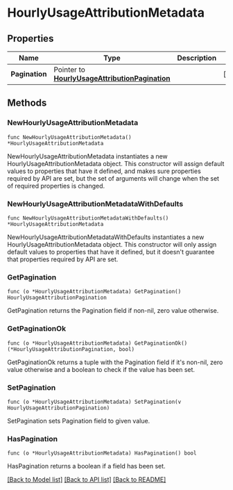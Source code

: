 # HourlyUsageAttributionMetadata

## Properties

| Name           | Type                                                                                   | Description | Notes      |
| -------------- | -------------------------------------------------------------------------------------- | ----------- | ---------- |
| **Pagination** | Pointer to [**HourlyUsageAttributionPagination**](HourlyUsageAttributionPagination.md) |             | [optional] |

## Methods

### NewHourlyUsageAttributionMetadata

`func NewHourlyUsageAttributionMetadata() *HourlyUsageAttributionMetadata`

NewHourlyUsageAttributionMetadata instantiates a new HourlyUsageAttributionMetadata object.
This constructor will assign default values to properties that have it defined,
and makes sure properties required by API are set, but the set of arguments
will change when the set of required properties is changed.

### NewHourlyUsageAttributionMetadataWithDefaults

`func NewHourlyUsageAttributionMetadataWithDefaults() *HourlyUsageAttributionMetadata`

NewHourlyUsageAttributionMetadataWithDefaults instantiates a new HourlyUsageAttributionMetadata object.
This constructor will only assign default values to properties that have it defined,
but it doesn't guarantee that properties required by API are set.

### GetPagination

`func (o *HourlyUsageAttributionMetadata) GetPagination() HourlyUsageAttributionPagination`

GetPagination returns the Pagination field if non-nil, zero value otherwise.

### GetPaginationOk

`func (o *HourlyUsageAttributionMetadata) GetPaginationOk() (*HourlyUsageAttributionPagination, bool)`

GetPaginationOk returns a tuple with the Pagination field if it's non-nil, zero value otherwise
and a boolean to check if the value has been set.

### SetPagination

`func (o *HourlyUsageAttributionMetadata) SetPagination(v HourlyUsageAttributionPagination)`

SetPagination sets Pagination field to given value.

### HasPagination

`func (o *HourlyUsageAttributionMetadata) HasPagination() bool`

HasPagination returns a boolean if a field has been set.

[[Back to Model list]](../README.md#documentation-for-models) [[Back to API list]](../README.md#documentation-for-api-endpoints) [[Back to README]](../README.md)
